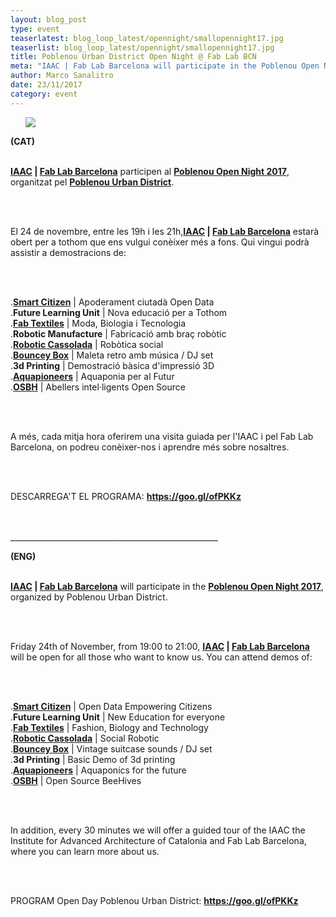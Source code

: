 ```yaml
---
layout: blog_post
type: event
teaserlatest: blog_loop_latest/opennight/smallopennight17.jpg
teaserlist: blog_loop_latest/opennight/smallopennight17.jpg
title: Poblenou Urban District Open Night @ Fab Lab BCN
meta: "IAAC | Fab Lab Barcelona will participate in the Poblenou Open Night 2017. Friday 24th of November, from 19:00 to 21:00, we will be open for all those who want to know us."
author: Marco Sanalitro
date: 23/11/2017
category: event
---
```


<ul><img src= "http://www.fablabbcn.org/img/blog/blog_loop_latest/opennight/opennight17.jpg" align="middle"> </ul>

<strong>(CAT)</strong> <br><br>

<p><strong><a href="https://iaac.net/">IAAC</a> | <a href="https://fablabbcn.org/index.html">Fab Lab Barcelona</a></strong> participen al <strong><a href="https://goo.gl/ofPKKz">Poblenou Open Night 2017</a></strong>, organitzat pel <strong><a href="https://goo.gl/ofPKKz">Poblenou Urban District</a></strong>.</p><br><br>

<p>El 24 de novembre, entre les 19h i les 21h,<strong><a href="https://iaac.net/">IAAC</a> | <a href="https://fablabbcn.org/index.html">Fab Lab Barcelona</a></strong> estarà obert per a tothom que ens vulgui conèixer més a fons. Qui vingui podrà assistir a demostracions de:</p><br><br>

<p>.<strong><a href="https://smartcitizen.me/">Smart Citizen</a></strong> | Apoderament ciutadà Open Data<br>
.<strong>Future Learning Unit</strong> | Nova educació per a Tothom <br>
.<strong><a href="http://fabtextiles.org/">Fab Textiles</a></strong> | Moda, Biologia i Tecnologia<br>
.<strong>Robotic Manufacture</strong> | Fabricació amb braç robòtic<br>
.<strong><a href="https://www.youtube.com/watch?v=YV2OQjNbP9E">Robotic Cassolada</a></strong> | Robòtica social<br>
.<strong><a href="https://www.facebook.com/bounceybox/">Bouncey Box</a></strong> | Maleta retro amb música / DJ set<br>
.<strong>3d Printing</strong> | Demostració bàsica d'impressió 3D<br>
.<strong><a href="http://aquapioneers.io/">Aquapioneers</a></strong> | Aquaponia per al Futur <br>
.<strong><a href="https://www.osbeehives.com/">OSBH</a></strong> | Abellers intel·ligents Open Source </p><br><br>

<p>A més, cada mitja hora oferirem una visita guiada per l'IAAC i pel Fab Lab Barcelona, on podreu conèixer-nos i aprendre més sobre nosaltres.</p><br><br>

<p>DESCARREGA'T EL PROGRAMA: <strong><a href="https://goo.gl/ofPKKz">https://goo.gl/ofPKKz</a></strong></p><br><br>
____________________________________________________

<strong>(ENG)</strong> <br><br>

<p><strong><a href="https://iaac.net/">IAAC</a> | <a href="https://fablabbcn.org/index.html">Fab Lab Barcelona</a></strong> will participate in the <strong><a href="https://goo.gl/ofPKKz">Poblenou Open Night 2017</a></strong>, organized by Poblenou Urban District.</p><br><br>

<p>Friday 24th of November, from 19:00 to 21:00, <strong><a href="https://iaac.net/">IAAC</a> | <a href="https://fablabbcn.org/index.html">Fab Lab Barcelona</a></strong> will be open for all those who want to know us. You can attend demos of:</p><br><br>

<p>.<strong><a href="https://smartcitizen.me/">Smart Citizen</a></strong> | Open Data Empowering Citizens<br>
.<strong>Future Learning Unit</strong> | New Education for everyone<br>
.<strong><a href="http://fabtextiles.org/">Fab Textiles</a></strong> | Fashion, Biology and Technology <br>
.<strong><a href="https://www.youtube.com/watch?v=YV2OQjNbP9E">Robotic Cassolada</a></strong> | Social Robotic<br>
.<strong><a href="https://www.facebook.com/bounceybox/">Bouncey Box</a></strong> | Vintage suitcase sounds / DJ set<br>
.<strong>3d Printing</strong> | Basic Demo of 3d printing<br>
.<strong><a href="http://aquapioneers.io/">Aquapioneers</a></strong> | Aquaponics for the future<br>
.<strong><a href="https://www.osbeehives.com/">OSBH</a></strong> | Open Source BeeHives</p><br><br>

<p>In addition, every 30 minutes we will offer a guided tour of the IAAC the Institute for Advanced Architecture of Catalonia and Fab Lab Barcelona, where you can learn more about us.</p><br><br>

<p>PROGRAM Open Day Poblenou Urban District: <strong><a href="https://goo.gl/ofPKKz">https://goo.gl/ofPKKz</a></p></strong>


